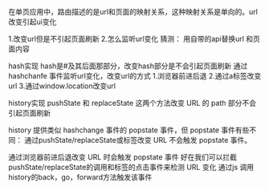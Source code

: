 
在单页应用中，路由描述的是url和页面的映射关系，这种映射关系是单向的。url改变引起ui变化

1.改变url但是不引起页面刷新
2.怎么监听url变化
猜测：
用自带的api替换url 和页面内容

hash实现
hash是#及其后面那部分，改变hash部分是不会引起页面刷新
通过hashchanfe 事件监听url变化，改变url的方式
1.浏览器前进后退
2.通过a标签改变url
3.通过window.location改变url

history实现
pushState 和 replaceState 这两个方法改变 URL 的 path 部分不会引起页面刷新

history 提供类似 hashchange 事件的 popstate 事件，但 popstate 事件有些不同：
通过pushState/replaceState或<a>标签改变 URL 不会触发 popstate 事件。

通过浏览器前进后退改变 URL 时会触发 popstate 事件
好在我们可以拦截 pushState/replaceState的调用和<a>标签的点击事件来检测 URL 变化
通过js 调用history的back，go，forward方法触发该事件